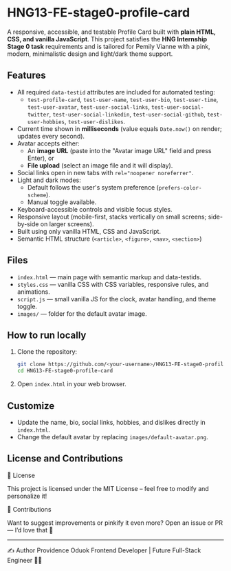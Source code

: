 # HNG13-FE-stage0-profile-card

A responsive, accessible, and testable Profile Card built with **plain HTML, CSS, and vanilla JavaScript**. This project satisfies the **HNG Internship Stage 0 task** requirements and is tailored for Pemily Vianne with a pink, modern, minimalistic design and light/dark theme support.

## Features
- All required `data-testid` attributes are included for automated testing:
  - `test-profile-card`, `test-user-name`, `test-user-bio`, `test-user-time`,
    `test-user-avatar`, `test-user-social-links`, `test-user-social-twitter`,
    `test-user-social-linkedin`, `test-user-social-github`, `test-user-hobbies`,
    `test-user-dislikes`.
- Current time shown in **milliseconds** (value equals `Date.now()` on render; updates every second).
- Avatar accepts either:
  - An **image URL** (paste into the "Avatar image URL" field and press Enter), or
  - **File upload** (select an image file and it will display).
- Social links open in new tabs with `rel="noopener noreferrer"`.
- Light and dark modes:
  - Default follows the user's system preference (`prefers-color-scheme`).
  - Manual toggle available.
- Keyboard-accessible controls and visible focus styles.
- Responsive layout (mobile-first, stacks vertically on small screens; side-by-side on larger screens).
- Built using only vanilla HTML, CSS and JavaScript.
- Semantic HTML structure (`<article>`, `<figure>`, `<nav>`, `<section>`)


## Files
- `index.html` — main page with semantic markup and data-testids.
- `styles.css` — vanilla CSS with CSS variables, responsive rules, and animations.
- `script.js` — small vanilla JS for the clock, avatar handling, and theme toggle.
- `images/` — folder for the default avatar image.



## How to run locally
1. Clone the repository:
   ```bash
   git clone https://github.com/<your-username>/HNG13-FE-stage0-profile-card.git
   cd HNG13-FE-stage0-profile-card
    ```
2. Open `index.html` in your web browser.
## Customize
- Update the name, bio, social links, hobbies, and dislikes directly in `index.html`.
- Change the default avatar by replacing `images/default-avatar.png`.

## License and Contributions
📜 License

This project is licensed under the MIT License – feel free to modify and personalize it!

💬 Contributions

Want to suggest improvements or pinkify it even more? Open an issue or PR — I’d love that 💅

---
✍️ Author
Providence Oduok
Frontend Developer | Future Full-Stack Engineer 👩‍💻
